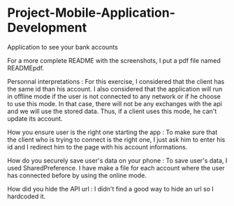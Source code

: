 # Project-Mobile-Application-Development
Application to see your bank accounts

For a more complete README with the screenshots, I put a pdf file named READMEpdf.

Personnal interpretations : 
For this exercise, I considered that the client has the same id than his account.
I also considered that the application will run in offline mode if the user is not connected to any network
or if he choose to use this mode. In that case, there will not be any exchanges with the api 
and we will use the stored data. Thus, if a client uses this mode, he can't update its account.


How you ensure user is the right one starting the app :
To make sure that the client who is trying to connect is the right one, I just ask him to
enter his id and I redirect him to the page with his account informations.


How do you securely save user's data on your phone :
To save user's data, I used SharedPreference. I have make a file for each account 
where the user has connected before by using the online mode.


How did you hide the API url :
I didn't find a good way to hide an url so I hardcoded it.

